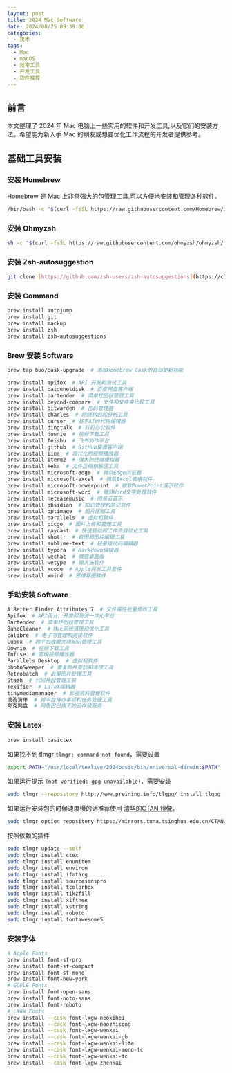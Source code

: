 ```yaml
---
layout: post
title: 2024 Mac Software
date: 2024/08/25 09:39:00
categories:
  - 技术
tags:
  - Mac
  - macOS
  - 效率工具
  - 开发工具
  - 软件推荐
---
```


## 前言

本文整理了 2024 年 Mac 电脑上一些实用的软件和开发工具,以及它们的安装方法。希望能为新入手 Mac 的朋友或想要优化工作流程的开发者提供参考。

## 基础工具安装

### 安装 Homebrew

Homebrew 是 Mac 上非常强大的包管理工具,可以方便地安装和管理各种软件。

```bash
/bin/bash -c "$(curl -fsSL https://raw.githubusercontent.com/Homebrew/install/HEAD/install.sh)"
```

### 安装 Ohmyzsh

```bash
sh -c "$(curl -fsSL https://raw.githubusercontent.com/ohmyzsh/ohmyzsh/master/tools/install.sh)"
```

### 安装 Zsh-autosuggestion

```bash
git clone [https://github.com/zsh-users/zsh-autosuggestions](https://cloud.tencent.com/developer/tools/blog-entry?target=https%3A%2F%2Flinks.jianshu.com%2Fgo%3Fto%3Dhttps%25253A%25252F%25252Fgithub.com%25252Fzsh-users%25252Fzsh-autosuggestions&source=article&objectId=1684785) ~/.oh-my-zsh/custom/plugins/zsh-autosuggestion
```

### 安装 Command

```bash
brew install autojump
brew install git
brew install mackup
brew install zsh
brew install zsh-autosuggestions
```

### Brew 安装 Software

```bash
brew tap buo/cask-upgrade  # 添加Homebrew Cask的自动更新功能

brew install apifox  # API 开发和测试工具
brew install baidunetdisk  # 百度网盘客户端
brew install bartender  # 菜单栏图标管理工具
brew install beyond-compare  # 文件和文件夹比较工具
brew install bitwarden  # 密码管理器
brew install charles  # 网络抓包和分析工具
brew install cursor  # 基于AI的代码编辑器
brew install dingtalk  # 钉钉办公软件
brew install downie  # 视频下载工具
brew install feishu  # 飞书协作平台
brew install github  # GitHub桌面客户端
brew install iina  # 现代化的视频播放器
brew install iterm2  # 强大的终端模拟器
brew install keka  # 文件压缩和解压工具
brew install microsoft-edge  # 微软Edge浏览器
brew install microsoft-excel  # 微软Excel表格软件
brew install microsoft-powerpoint  # 微软PowerPoint演示软件
brew install microsoft-word  # 微软Word文字处理软件
brew install neteasemusic  # 网易云音乐
brew install obsidian  # 知识管理和笔记软件
brew install optimage  # 图片压缩工具
brew install parallels  # 虚拟机软件
brew install picgo  # 图片上传和管理工具
brew install raycast  # 快速启动和工作流自动化工具
brew install shottr  # 截图和图片编辑工具
brew install sublime-text  # 轻量级代码编辑器
brew install typora  # Markdown编辑器
brew install wechat  # 微信桌面版
brew install wetype  # 输入法软件
brew install xcode  # Apple开发工具套件
brew install xmind  # 思维导图软件
```

### 手动安装 Software

```bash
A Better Finder Attributes 7  # 文件属性批量修改工具
Apifox  # API设计、开发和测试一体化平台
Bartender  # 菜单栏图标管理工具
BuhoCleaner  # Mac系统清理和优化工具
calibre  # 电子书管理和阅读软件
Cubox  # 跨平台收藏夹和知识管理工具
Downie  # 视频下载工具
Infuse  # 高级视频播放器
Parallels Desktop  # 虚拟机软件
photoSweeper  # 重复照片查找和清理工具
Retrobatch  # 批量图片处理工具
Stash  # 代码片段管理工具
Texifier  # LaTeX编辑器
tinymediamanager  # 影视资料管理软件
滴答清单  # 跨平台待办事项和任务管理工具
夸克网盘  # 阿里巴巴旗下的云存储服务
```

### 安装 Latex

```bash
brew install basictex 
```

如果找不到 tlmgr `tlmgr: command not found`，需要设置

```bash
export PATH="/usr/local/texlive/2024basic/bin/universal-darwin:$PATH"
```

如果运行提示 `(not verified: gpg unavailable)`，需要安装

```bash
sudo tlmgr --repository http://www.preining.info/tlgpg/ install tlgpg
```

如果运行安装包的时候速度慢的话推荐使用 [清华的CTAN 镜像](https://mirror.tuna.tsinghua.edu.cn/help/CTAN/)。

```bash
sudo tlmgr option repository https://mirrors.tuna.tsinghua.edu.cn/CTAN/systems/texlive/tlnet
```

按照依赖的插件

```bash
sudo tlmgr update --self
sudo tlmgr install ctex
sudo tlmgr install enumitem
sudo tlmgr install environ
sudo tlmgr install ifmtarg
sudo tlmgr install sourcesanspro
sudo tlmgr install tcolorbox
sudo tlmgr install tikzfill
sudo tlmgr install xifthen
sudo tlmgr install xstring
sudo tlmgr install roboto
sudo tlmgr install fontawesome5
```

### 安装字体

```bash
# Apple Fonts
brew install font-sf-pro
brew install font-sf-compact
brew install font-sf-mono
brew install font-new-york
# GOOLE Fonts
brew install font-open-sans
brew install font-noto-sans
brew install font-roboto
# LXGW Fonts
brew install --cask font-lxgw-neoxihei
brew install --cask font-lxgw-neozhisong
brew install --cask font-lxgw-wenkai
brew install --cask font-lxgw-wenkai-gb
brew install --cask font-lxgw-wenkai-lite
brew install --cask font-lxgw-wenkai-mono-tc
brew install --cask font-lxgw-wenkai-tc
brew install --cask font-lxgw-zhenkai
```
